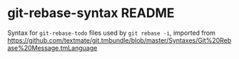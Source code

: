 # git-rebase-syntax README

Syntax for `git-rebase-todo` files used by `git rebase -i`, imported from https://github.com/textmate/git.tmbundle/blob/master/Syntaxes/Git%20Rebase%20Message.tmLanguage